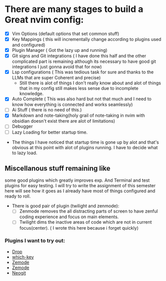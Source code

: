 # There are many stages to build a Great nvim config:
- [X]  Vim Options (default options that set common stuff)
- [X]  Key Mappings ( this will incrementally change according to plugins used and configured)
- [X]  Plugin Manager ( Got the lazy up and running)
- [X]  Git signs and Git integrations ( I have done this half and the other complicated part is remaining although its necessary to have good git integrations I just gonna avoid that for now)
 - [X]  Lsp configurations ( This was tedious task for sure and thanks to the LLMs that are super Coherent and precise)
    - Still there is alot of things I don't really know about and alot of things that in my config still makes less sense due to incomplete knowledge.
 - [X]  Auto Complete ( This was also hard but not that much and I need to know how everything is connected and works seamlessly)
- [ ] Ai Stuff ( there is no need of this.)
- [X] Markdown and note-taking(holy grail of note-taking in nvim with obsidian doesn't exist there are alot of limitations)
- [ ] Debugger
- [ ] Lazy Loading for better startup time.
- The things I have noticed that startup time is gone up by alot and that's obvious at this point with alot of plugins running. I have to decide what to lazy load.
## Miscellanous stuff remaining like 
some  good plugins which greatly improves exp.
And Terminal and test plugins for easy testing.
I will try to write the assignment of this semester here will see how it goes as I already have most of things configured and ready to roll.
 - There is good pair of plugin (twilight and zenmode):
   - [ ] Zenmode removes the all distracting parts of screen to have zenful coding experience and focus on main elements.
   - [ ] Twilight dims the inactive areas of code which are not in current focus(center). ( I wrote this here because i forget quickly)
### Plugins I want to try out:
- [Drop](https://github.com/folke/drop.nvim) 
- [which-key](https://github.com/folke/which-key.nvim)
- [Zemode](https://github.com/folke/zen-mode.nvim)
- [Zemode](https://github.com/folke/twilight.nvim)
- [Neogit](https://github.com/NeogitOrg/neogit)
